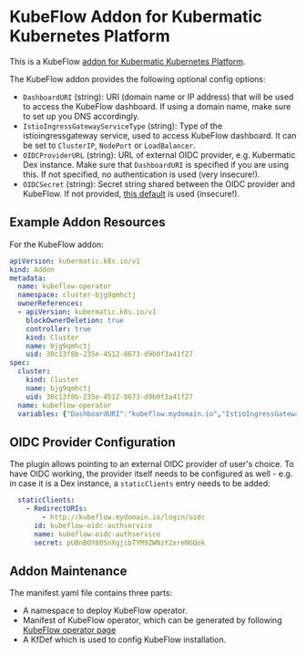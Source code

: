 # KubeFlow Addon for Kubermatic Kubernetes Platform
This is a KubeFlow [addon for Kubermatic Kubernetes Platform](https://docs.kubermatic.com/kubermatic/master/advanced/addons/).

The KubeFlow addon provides the following optional config options:
- `DashboardURI` (string): URI (domain name or IP address) that will be used to access the KubeFlow dashboard. If using a domain name, make sure to set up you DNS accordingly.
- `IstioIngressGatewayServiceType` (string): Type of the istioingressgateway service, used to access KubeFlow dashboard. It can be set to `ClusterIP`, `NodePort` or `LoadBalancer`.
- `OIDCProviderURL` (string): URL of external OIDC provider, e.g. Kubermatic Dex instance. Make sure that `DashboardURI` is specified if you are using this. If not specified, no authentication is used (very insecure!).
- `OIDCSecret` (string): Secret string shared between the OIDC provider and KubeFlow. If not provided, [this default](https://github.com/kubeflow/manifests/blob/master/istio/oidc-authservice/base/params.env#L5) is used (insecure!).

## Example Addon Resources
For the KubeFlow addon:
```yaml
apiVersion: kubermatic.k8s.io/v1
kind: Addon
metadata:
  name: kubeflow-operator
  namespace: cluster-bjg9qmhctj
  ownerReferences:
  - apiVersion: kubermatic.k8s.io/v1
    blockOwnerDeletion: true
    controller: true
    kind: Cluster
    name: bjg9qmhctj
    uid: 30c13f8b-235e-4512-8673-d9b0f3a41f27
spec:
  cluster:
    kind: Cluster
    name: bjg9qmhctj
    uid: 30c13f8b-235e-4512-8673-d9b0f3a41f27
  name: kubeflow-operator
  variables: {"DashboardURI":"kubeflow.mydomain.io","IstioIngressGatewayServiceType":"LoadBalancer","OIDCProviderURL":"https://dev.kubermatic.io/dex"}
```

## OIDC Provider Configuration
The plugin allows pointing to an external OIDC provider of user's choice. To have OIDC working, the provider itself needs to be configured as well - e.g. in case it is a Dex instance, a `staticClients` entry needs to be added:
```yaml
  staticClients:
    - RedirectURIs:
        - http://kubeflow.mydomain.io/login/oidc
      id: kubeflow-oidc-authservice
      name: kubeflow-oidc-authservice
      secret: pUBnBOY80SnXgjibTYM9ZWNzY2xreNGQok
```

## Addon Maintenance
The manifest.yaml file contains three parts:
- A namespace to deploy KubeFlow operator.
- Manifest of KubeFlow operator, which can be generated by following [KubeFlow operator page](https://github.com/kubermatic/kfctl/blob/master/operator.md#deployment-instructions)
- A KfDef which is used to config KubeFlow installation.
